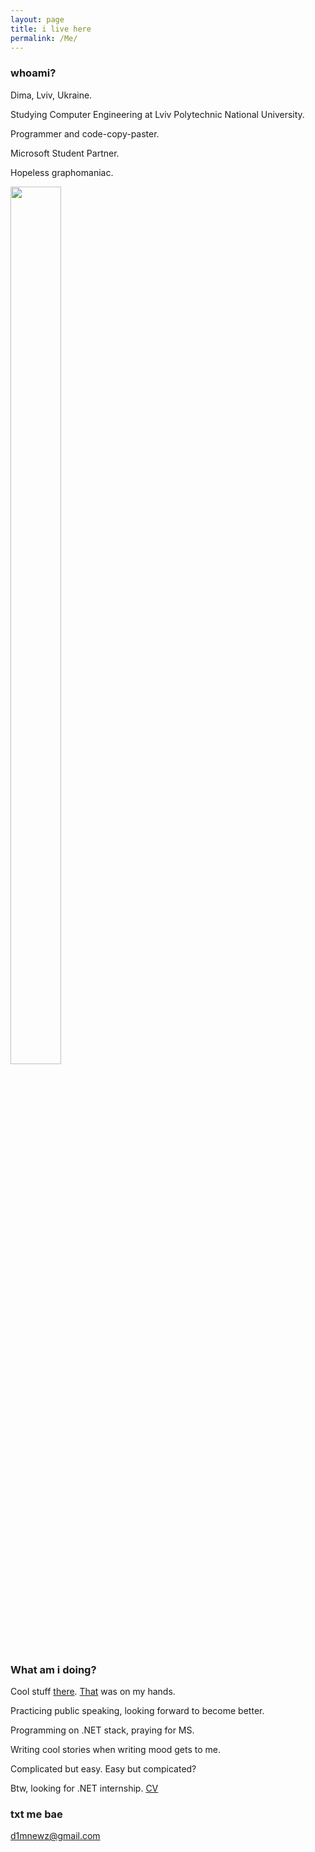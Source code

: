 ```yaml
---
layout: page
title: i live here
permalink: /Me/
---
```


### whoami?

Dima, Lviv, Ukraine.

Studying Computer Engineering at Lviv Polytechnic National University. 

Programmer and code-copy-paster.

Microsoft Student Partner.

Hopeless graphomaniac.

<img display = "block" width = "40%" height = "60%" src = "https://pp.vk.me/c836330/v836330859/19c1b/G3aZ8ebiez0.jpg"/>

### What am i doing?



Cool stuff <a href = "https://vk.com/lviv.item" target = "_blank">there</a>. <a href = "https://dou.ua/calendar/13731/">That</a> was on my hands.

Practicing public speaking, looking forward to become better.


Programming on .NET stack, praying for MS.

Writing cool stories when writing mood gets to me. 

Complicated but easy. Easy but compicated?

Btw, looking for .NET internship. 
<a href="{{ site.baseurl }}/cv.pdf" target = "_blank" >CV</a>

### txt me bae

[d1mnewz@gmail.com](mailto:d1mnewz@gmail.com)
